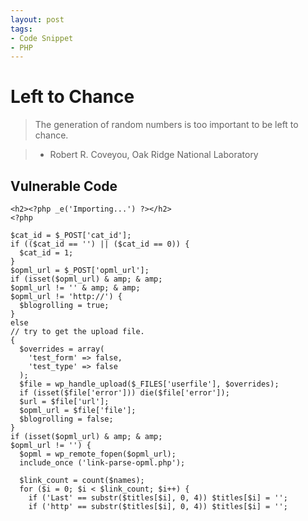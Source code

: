 ```yaml
---
layout: post
tags:
- Code Snippet
- PHP
---
```


# Left to Chance

> The generation of random numbers is too important to be left to chance.

> - Robert R. Coveyou, Oak Ridge National Laboratory

## Vulnerable Code

```html+php
<h2><?php _e('Importing...') ?></h2>
<?php

$cat_id = $_POST['cat_id'];
if (($cat_id == '') || ($cat_id == 0)) {
  $cat_id = 1;
}
$opml_url = $_POST['opml_url'];
if (isset($opml_url) & amp; & amp;
$opml_url != '' & amp; & amp;
$opml_url != 'http://') {
  $blogrolling = true;
}
else
// try to get the upload file.
{
  $overrides = array(
    'test_form' => false,
    'test_type' => false
  );
  $file = wp_handle_upload($_FILES['userfile'], $overrides);
  if (isset($file['error'])) die($file['error']);
  $url = $file['url'];
  $opml_url = $file['file'];
  $blogrolling = false;
}
if (isset($opml_url) & amp; & amp;
$opml_url != '') {
  $opml = wp_remote_fopen($opml_url);
  include_once ('link-parse-opml.php');

  $link_count = count($names);
  for ($i = 0; $i < $link_count; $i++) {
    if ('Last' == substr($titles[$i], 0, 4)) $titles[$i] = '';
    if ('http' == substr($titles[$i], 0, 4)) $titles[$i] = '';
```
